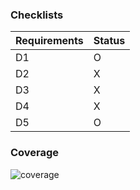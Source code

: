 ### Checklists
|Requirements|Status|
|-------|-------|
|D1|O|
|D2|X|
|D3|X|
|D4|X|
|D5|O|


### Coverage
![coverage](https://raw.githubusercontent.com/encorekim/AttendanceManager1/master/code_coverage.png)
